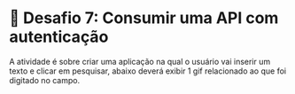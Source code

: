 # 🤯 Desafio 7: Consumir uma API com autenticação

A atividade é sobre criar uma aplicação na qual o usuário vai inserir um texto e clicar em pesquisar, abaixo deverá exibir 1 gif relacionado ao que foi digitado no campo.